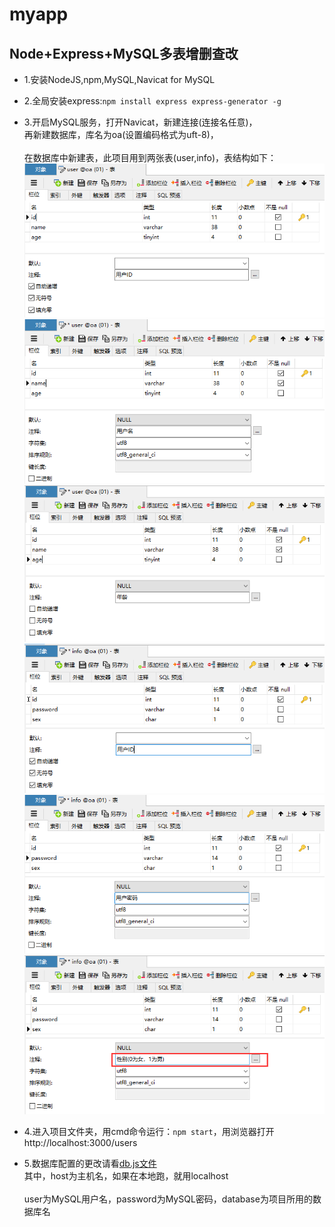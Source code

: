 # myapp
## Node+Express+MySQL多表增删查改
- 1.安装NodeJS,npm,MySQL,Navicat for MySQL
- 2.全局安装express:```npm install express express-generator -g```
- 3.开启MySQL服务，打开Navicat，新建连接(连接名任意)，
    <br>再新建数据库，库名为oa(设置编码格式为uft-8)，</br>
    <br>在数据库中新建表，此项目用到两张表(user,info)，表结构如下：</br>
![userID](https://github.com/Jerrymouse0/myapp/blob/master/public/images/1.png)
![userName](https://github.com/Jerrymouse0/myapp/blob/master/public/images/2.png)
![userAge](https://github.com/Jerrymouse0/myapp/blob/master/public/images/3.png)
![infoID](https://github.com/Jerrymouse0/myapp/blob/master/public/images/4.png)
![infoPassword](https://github.com/Jerrymouse0/myapp/blob/master/public/images/5.png)
![infoSex](https://github.com/Jerrymouse0/myapp/blob/master/public/images/6.png)

- 4.进入项目文件夹，用cmd命令运行：```npm start```，用浏览器打开 http://localhost:3000/users 
- 5.数据库配置的更改请看[db.js文件](https://github.com/Jerrymouse0/myapp/blob/master/config/db.js)
  <br>其中，host为主机名，如果在本地跑，就用localhost</br>
  <br>user为MySQL用户名，password为MySQL密码，database为项目所用的数据库名</br>

  

